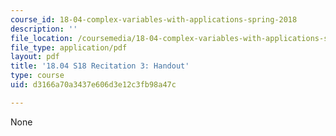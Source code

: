 ```yaml
---
course_id: 18-04-complex-variables-with-applications-spring-2018
description: ''
file_location: /coursemedia/18-04-complex-variables-with-applications-spring-2018/d3166a70a3437e606d3e12c3fb98a47c_MIT18_04S18_Recit3-handout.pdf
file_type: application/pdf
layout: pdf
title: '18.04 S18 Recitation 3: Handout'
type: course
uid: d3166a70a3437e606d3e12c3fb98a47c

---
```

None